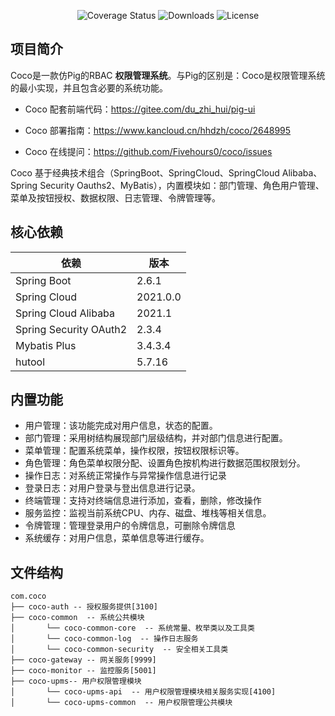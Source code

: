 <p align="center">
 <img src="https://img.shields.io/badge/Spring%20Cloud-2021-blue.svg" alt="Coverage Status">
 <img src="https://img.shields.io/badge/Spring%20Boot-2.6-blue.svg" alt="Downloads">
 <img src="https://img.shields.io/badge/license-apache2.0-blue.svg" alt="License"/>
</p>

## **项目简介**
Coco是一款仿Pig的RBAC **权限管理系统**。与Pig的区别是：Coco是权限管理系统的最小实现，并且包含必要的系统功能。

+ Coco 配套前端代码：https://gitee.com/du_zhi_hui/pig-ui

+ Coco 部署指南：https://www.kancloud.cn/hhdzh/coco/2648995

+ Coco 在线提问：https://github.com/Fivehours0/coco/issues

Coco 基于经典技术组合（SpringBoot、SpringCloud、SpringCloud Alibaba、Spring Security Oauths2、MyBatis），内置模块如：部门管理、角色用户管理、菜单及按钮授权、数据权限、日志管理、令牌管理等。

## **核心依赖**
| 依赖 | 版本 |
| --- | --- |
| Spring Boot | 2.6.1 |
| Spring Cloud | 2021.0.0 |
| Spring Cloud Alibaba | 2021.1 |
| Spring Security OAuth2 | 2.3.4 |
| Mybatis Plus | 3.4.3.4 |
| hutool | 5.7.16 |

## **内置功能**
*   用户管理：该功能完成对用户信息，状态的配置。
*   部门管理：采用树结构展现部门层级结构，并对部门信息进行配置。
*   菜单管理：配置系统菜单，操作权限，按钮权限标识等。
*   角色管理：角色菜单权限分配、设置角色按机构进行数据范围权限划分。
*   操作日志：对系统正常操作与异常操作信息进行记录
*   登录日志：对用户登录与登出信息进行记录。
*   终端管理：支持对终端信息进行添加，查看，删除，修改操作
*   服务监控：监视当前系统CPU、内存、磁盘、堆栈等相关信息。
*   令牌管理：管理登录用户的令牌信息，可删除令牌信息
*   系统缓存：对用户信息，菜单信息等进行缓存。

## **文件结构**

~~~
com.coco    
├── coco-auth -- 授权服务提供[3100]
├── coco-common  -- 系统公共模块
│       └── coco-common-core  -- 系统常量、枚举类以及工具类
│       └── coco-common-log  -- 操作日志服务
│       └── coco-common-security  -- 安全相关工具类
├── coco-gateway -- 网关服务[9999]
├── coco-monitor -- 监控服务[5001]
├── coco-upms-- 用户权限管理模块
│       └── coco-upms-api  -- 用户权限管理模块相关服务实现[4100]
│       └── coco-upms-common  -- 用户权限管理公共模块
~~~